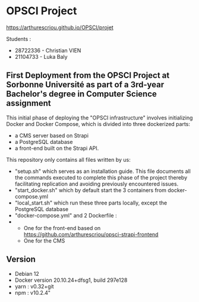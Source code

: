 # OPSCI Project
https://arthurescriou.github.io/OPSCI/projet

Students :
- 28722336 - Christian VIEN
- 21104733 - Luka Baly

## First Deployment from the OPSCI Project at Sorbonne Université as part of a 3rd-year Bachelor's degree in Computer Science assignment

This initial phase of deploying the "OPSCI infrastructure" involves initializing Docker and Docker Compose, which is divided into three dockerized parts: 
-  a CMS server based on Strapi
-  a PostgreSQL database
-  a front-end built on the Strapi API.

This repository only contains all files written by us:
-  "setup.sh" which serves as an installation guide. This file documents all the commands executed to complete this phase of the project thereby facilitating replication and avoiding previously encountered issues.
-  "start_docker.sh" which by default start the 3 containers from docker-compose.yml
-  "local_start.sh" which run these three parts locally, except the PostgreSQL database
-  "docker-compose.yml" and 2 Dockerfile :
-  -  One for the front-end based on https://github.com/arthurescriou/opsci-strapi-frontend
   -  One for the CMS


## Version 
- Debian 12
- Docker version 20.10.24+dfsg1, build 297e128
- yarn  : v0.32+git
- npm   : v10.2.4"
